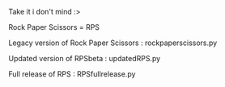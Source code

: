 Take it i don't mind :>


Rock Paper Scissors = RPS


Legacy version of Rock Paper Scissors : rockpaperscissors.py


Updated version of RPSbeta : updatedRPS.py

Full release of RPS : RPSfullrelease.py
